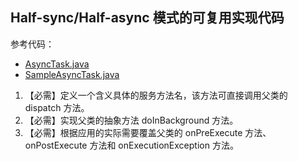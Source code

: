 ## Half-sync/Half-async 模式的可复用实现代码

参考代码：
- [AsyncTask.java](AsyncTask.java)
- [SampleAsyncTask.java](SampleAsyncTask.java)

1. 【必需】定义一个含义具体的服务方法名，该方法可直接调用父类的 dispatch 方法。
2. 【必需】实现父类的抽象方法 doInBackground 方法。
3. 【必需】根据应用的实际需要覆盖父类的 onPreExecute 方法、onPostExecute 方法和 onExecutionException 方法。
